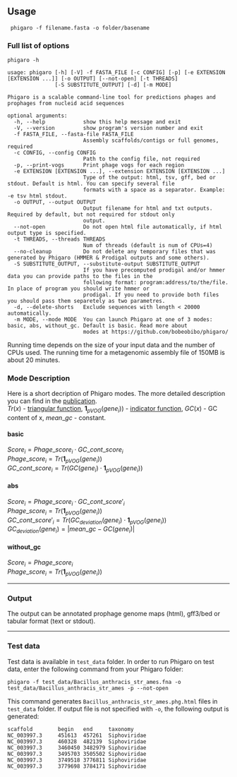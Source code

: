 ## Usage

``` phigaro -f filename.fasta -o folder/basename```


### Full list of options
```
phigaro -h      

usage: phigaro [-h] [-V] -f FASTA_FILE [-c CONFIG] [-p] [-e EXTENSION [EXTENSION ...]] [-o OUTPUT] [--not-open] [-t THREADS]  
               [-S SUBSTITUTE_OUTPUT] [-d] [-m MODE]

Phigaro is a scalable command-line tool for predictions phages and prophages from nucleid acid sequences

optional arguments:
  -h, --help            show this help message and exit
  -V, --version         show program's version number and exit
  -f FASTA_FILE, --fasta-file FASTA_FILE
                        Assembly scaffolds/contigs or full genomes, required
  -c CONFIG, --config CONFIG
                        Path to the config file, not required
  -p, --print-vogs      Print phage vogs for each region
  -e EXTENSION [EXTENSION ...], --extension EXTENSION [EXTENSION ...]
                        Type of the output: html, tsv, gff, bed or stdout. Default is html. You can specify several file      
                        formats with a space as a separator. Example: -e tsv html stdout.
  -o OUTPUT, --output OUTPUT
                        Output filename for html and txt outputs. Required by default, but not required for stdout only       
                        output.
  --not-open            Do not open html file automatically, if html output type is specified.
  -t THREADS, --threads THREADS
                        Num of threads (default is num of CPUs=4)
  --no-cleanup          Do not delete any temporary files that was generated by Phigaro (HMMER & Prodigal outputs and some others).
  -S SUBSTITUTE_OUTPUT, --substitute-output SUBSTITUTE_OUTPUT
                        If you have precomputed prodigal and/or hmmer data you can provide paths to the files in the
                        following format: program:address/to/the/file. In place of program you should write hmmer or
                        prodigal. If you need to provide both files you should pass them separetely as two parametres.        
  -d, --delete-shorts   Exclude sequences with length < 20000 automatically.
  -m MODE, --mode MODE  You can launch Phigaro at one of 3 modes: basic, abs, without_gc. Default is basic. Read more about   
                        modes at https://github.com/bobeobibo/phigaro/
```
Running time depends on the size of your input data and the number of CPUs used.
The running time for a metagenomic assembly file of 150MB is about 20 minutes.

### Mode Description
Here is a short decription of Phigaro modes. The more detailed description you can find in the [publication](https://doi.org/10.1093/bioinformatics/btaa250). <br>
$Tr(x)$ - [triangular function](https://en.wikipedia.org/wiki/Triangular_function), $\mathbf{1}_{pVOG}(gene_i))$ - [indicator function](https://en.wikipedia.org/wiki/Indicator_function), $GC(x)$ - GC content of x, $mean\_gc$ - constant.

#### basic
$Score_i = Phage\_score_i \cdot GC\_cont\_score_i$<br>
$Phage\_score_i = Tr(\mathbf{1}_{pVOG}(gene_i))$<br>
$GC\_cont\_score_i = Tr(GC(gene_i)\cdot \mathbf{1}_{pVOG}(gene_i))$<br>

#### abs
$Score_i = Phage\_score_i \cdot GC\_cont\_score'_i$<br>
$Phage\_score_i = Tr(\mathbf{1}_{pVOG}(gene_i))$<br>
$GC\_cont\_score'_i = Tr(GC_{deviation}(gene_i)\cdot \mathbf{1}_{pVOG}(gene_i))$<br>
$GC_{deviation}(gene_i) = \left|mean\_gc-GC(gene_i)\right|%2Bmean\_gc$<br>

#### without_gc
$Score_i = Phage\_score_i$<br>
$Phage\_score_i = Tr(\mathbf{1}_{pVOG}(gene_i))$

________________
### Output
The output can be annotated prophage genome maps (html), gff3/bed or tabular format (text or stdout).

________________
### Test data
Test data is available in `test_data` folder. 
In order to run Phigaro on test data, enter the following command from your Phigaro folder:

```
phigaro -f test_data/Bacillus_anthracis_str_ames.fna -o test_data/Bacillus_anthracis_str_ames -p --not-open
```
This command generates `Bacillus_anthracis_str_ames.phg.html` files in `test_data` folder.
If output file is not specified with `-o`, the following output is generated:
```
scaffold        begin   end     taxonomy
NC_003997.3     451613  457261  Siphoviridae
NC_003997.3     460328  482139  Siphoviridae
NC_003997.3     3460450 3482979 Siphoviridae
NC_003997.3     3495703 3505502 Siphoviridae
NC_003997.3     3749518 3776811 Siphoviridae
NC_003997.3     3779698 3784171 Siphoviridae
```
